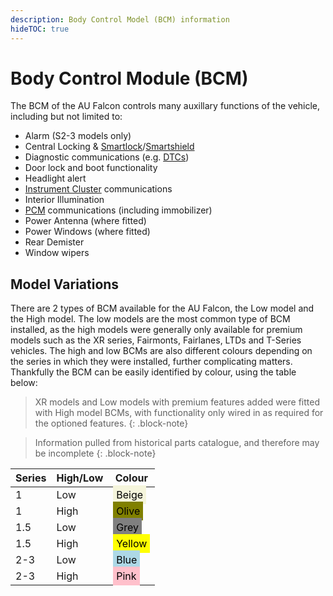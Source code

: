 ```yaml
---
description: Body Control Model (BCM) information
hideTOC: true
---
```


# Body Control Module (BCM)

The BCM of the AU Falcon controls many auxillary functions of the vehicle, including but not limited to:

- Alarm (S2-3 models only)
- Central Locking & [Smartlock](../Keyfob/Keyfob.md#s1-smartlock)/[Smartshield](../Keyfob/Keyfob.md#s2s3-smartshield)
- Diagnostic communications (e.g. [DTCs](../DTCCodes/DTCCodes.md))
- Door lock and boot functionality
- Headlight alert
- [Instrument Cluster](../InstrumentCluster/InstrumentCluster.md) communications
- Interior Illumination
- [PCM](../PCM/PCM.md) communications (including immobilizer)
- Power Antenna (where fitted)
- Power Windows (where fitted)
- Rear Demister
- Window wipers

## Model Variations

There are 2 types of BCM available for the AU Falcon, the Low model and the High model. The low models are the most common type of BCM installed, as the high models were generally only available for premium models such as the XR series, Fairmonts, Fairlanes, LTDs and T-Series vehicles. The high and low BCMs are also different colours depending on the series in which they were installed, further complicating matters. Thankfully the BCM can be easily identified by colour, using the table below:

> XR models and Low models with premium features added were fitted with High model BCMs, with functionality only wired in as required for the optioned features.
{: .block-note}

> Information pulled from historical parts catalogue, and therefore may be incomplete
{: .block-note}

<style>
.colourCell {
    padding: 5px;
    color: black;
}
</style>

| Series | High/Low | Colour |
| --- | --- | --- |
| 1 | Low | <span class="colourCell" style="background-color:beige;">Beige</span> |
| 1 | High | <span class="colourCell" style="background-color:olive;">Olive</span> |
| 1.5 | Low | <span class="colourCell" style="background-color:grey;">Grey</span> |
| 1.5 | High | <span class="colourCell" style="background-color:yellow;">Yellow</span> |
| 2-3 | Low | <span class="colourCell" style="background-color:lightblue;">Blue</span> |
| 2-3 | High | <span class="colourCell" style="background-color:pink;">Pink</span> |